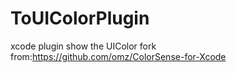 # ToUIColorPlugin
xcode plugin show the UIColor
fork from:https://github.com/omz/ColorSense-for-Xcode
